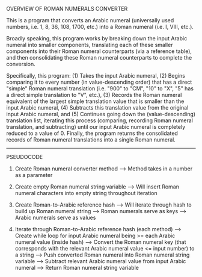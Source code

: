OVERVIEW OF ROMAN NUMERALS CONVERTER

This is a program that converts an Arabic numeral (universally used numbers, i.e. 1, 8, 36, 108, 1700, etc.) into a Roman numeral (i.e. I, VIII, etc.).

Broadly speaking, this program works by breaking down the input Arabic numeral into smaller components, translating each of these smaller components into their Roman numeral counterparts (via a reference table), and then consolidating these Roman numeral counterparts to complete the conversion.

Specifically, this program: (1) Takes the input Arabic numeral, (2) Begins comparing it to every number (in value-descending order) that has a direct "simple" Roman numeral translation (i.e. "900" to "CM", "10" to "X", "5" has a direct simple translation to "V", etc.), (3) Records the Roman numeral equivalent of the largest simple translation value that is smaller than the input Arabic numeral, (4) Subtracts this translation value from the original input Arabic numeral, and (5) Continues going down the (value-descending) translation list, iterating this process (comparing, recording Roman numeral translation, and subtracting) until our input Arabic numeral is completely reduced to a value of 0. Finally, the program returns the consolidated records of Roman numeral translations into a single Roman numeral.

________

PSEUDOCODE

1. Create Roman numeral converter method
	--> Method takes in a number as a parameter
2. Create empty Roman numeral string variable
	--> Will insert Roman numeral characters into empty string throughout iteration

3. Create Roman-to-Arabic reference hash
	--> Will iterate through hash to build up Roman numeral string
	--> Roman numerals serve as keys
	--> Arabic numerals serve as values

4. Iterate through Roman-to-Arabic reference hash (each method)
	--> Create while loop for input Arabic numeral being >= each Arabic numeral value (inside hash)
		--> Convert the Roman numeral key (that corresponds with the relevant Arabic numeral value <= input number) to a string
		--> Push converted Roman numeral into Roman numeral string variable
		--> Subtract relevant Arabic numeral value from input Arabic numeral
	--> Return Roman numeral string variable
